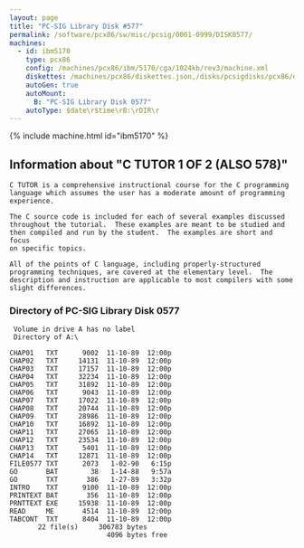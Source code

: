 ```yaml
---
layout: page
title: "PC-SIG Library Disk #577"
permalink: /software/pcx86/sw/misc/pcsig/0001-0999/DISK0577/
machines:
  - id: ibm5170
    type: pcx86
    config: /machines/pcx86/ibm/5170/cga/1024kb/rev3/machine.xml
    diskettes: /machines/pcx86/diskettes.json,/disks/pcsigdisks/pcx86/diskettes.json
    autoGen: true
    autoMount:
      B: "PC-SIG Library Disk 0577"
    autoType: $date\r$time\rB:\rDIR\r
---
```


{% include machine.html id="ibm5170" %}

## Information about "C TUTOR 1 OF 2 (ALSO 578)"

    C TUTOR is a comprehensive instructional course for the C programming
    language which assumes the user has a moderate amount of programming
    experience.
    
    The C source code is included for each of several examples discussed
    throughout the tutorial.  These examples are meant to be studied and
    then compiled and run by the student.  The examples are short and focus
    on specific topics.
    
    All of the points of C language, including properly-structured
    programming techniques, are covered at the elementary level.  The
    description and instruction are applicable to most compilers with some
    slight differences.

### Directory of PC-SIG Library Disk 0577

     Volume in drive A has no label
     Directory of A:\

    CHAP01   TXT      9002  11-10-89  12:00p
    CHAP02   TXT     14131  11-10-89  12:00p
    CHAP03   TXT     17157  11-10-89  12:00p
    CHAP04   TXT     32234  11-10-89  12:00p
    CHAP05   TXT     31892  11-10-89  12:00p
    CHAP06   TXT      9043  11-10-89  12:00p
    CHAP07   TXT     17022  11-10-89  12:00p
    CHAP08   TXT     20744  11-10-89  12:00p
    CHAP09   TXT     28986  11-10-89  12:00p
    CHAP10   TXT     16892  11-10-89  12:00p
    CHAP11   TXT     27065  11-10-89  12:00p
    CHAP12   TXT     23534  11-10-89  12:00p
    CHAP13   TXT      5401  11-10-89  12:00p
    CHAP14   TXT     12871  11-10-89  12:00p
    FILE0577 TXT      2073   1-02-90   6:15p
    GO       BAT        38   1-14-88   9:57a
    GO       TXT       386   1-27-89   3:32p
    INTRO    TXT      9100  11-10-89  12:00p
    PRINTEXT BAT       356  11-10-89  12:00p
    PRNTTEXT EXE     15938  11-10-89  12:00p
    READ     ME       4514  11-10-89  12:00p
    TABCONT  TXT      8404  11-10-89  12:00p
           22 file(s)     306783 bytes
                            4096 bytes free

